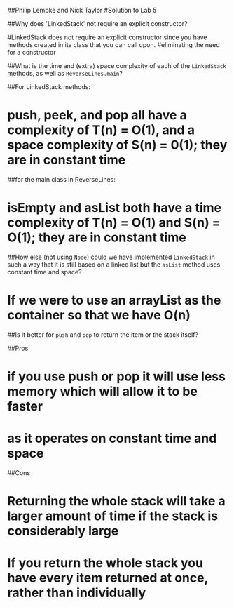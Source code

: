 ##Philip Lempke and Nick Taylor
#Solution to Lab 5

##Why does 'LinkedStack' not require an explicit constructor?

#LinkedStack does not require an explicit constructor since you have methods created in its class that you can call upon.
#eliminating the need for a constructor


##What is the time and (extra) space complexity of each of the `LinkedStack` methods, as well as `ReverseLines.main`?


##For LinkedStack methods: 
# push, peek, and pop all have a  complexity of T(n) = O(1), and a space complexity of S(n) = 0(1); they are in constant time


##for the main class in ReverseLines: 
# isEmpty and asList both have a time complexity of T(n) = O(1) and S(n) = O(1); they are in constant time


##How else (not using `Node`) could we have implemented `LinkedStack` in such a way that it is still based on a linked list but the `asList` method uses constant time and space?

# If we were to use an arrayList as the container so that we have O(n)


##Is it better for `push` and `pop` to return the item or the stack itself?

##Pros 
# if you use push or pop it will use less memory which will allow it to be faster
# as it operates on constant time and space

##Cons
# Returning the whole stack will take a larger amount of time if the stack is considerably large
# If you return the whole stack you have every item returned at once, rather than individually